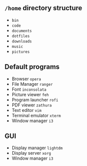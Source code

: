 ## `/home` directory structure

* `bin`
* `code`
* `documents`
* `dotfiles`
* `downloads`
* `music`
* `pictures`

## Default programs

* Browser `opera`
* File Manager `ranger`
* Font `inconsolata`
* Picture viewer `feh`
* Program launcher `rofi`
* PDF viewer `zathura`
* Text editor `vim`
* Terminal emulator `xterm`
* Window manager `i3`

## GUI

* Display manager `lightdm`
* Display server `xorg`
* Window manager `i3`
